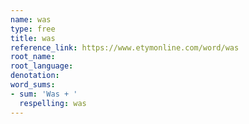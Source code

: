 ```yaml
---
name: was
type: free
title: was
reference_link: https://www.etymonline.com/word/was
root_name: 
root_language: 
denotation: 
word_sums:
- sum: 'Was + '
  respelling: was
---
```

